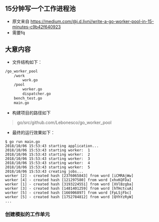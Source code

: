 ## 15分钟写一个工作进程池
* 原文来自 https://medium.com/@j.d.livni/write-a-go-worker-pool-in-15-minutes-c9b42f640923
* 需要fq

## 大意内容
* 文件结构如下：

```html
/go_worker_pool
    /work
        work.go
    /pool
        worker.go
        dispatcher.go
    bench_test.go
    main.go
```

* 构建项目的路径如下
> go/src/github.com/Lebonesco/go_worker_pool

* 最终的运行效果如下：

```shell
$ go run main.go
2018/10/06 15:53:43 starting application...
2018/10/06 15:53:43 starting worker:  1
2018/10/06 15:53:43 starting worker:  2
2018/10/06 15:53:43 starting worker:  3
2018/10/06 15:53:43 starting worker:  4
2018/10/06 15:53:43 starting worker:  5
2018/10/06 15:53:43 creating jobs...
worker [2] - created hash [2376065843] from word [iCMRAjWw]
worker [4] - created hash [121297580] from word [xhxKQFDa]
worker [1] - created hash [3193224551] from word [XVlBzgba]
worker [3] - created hash [1481401259] from word [hTHctcuA]
worker [5] - created hash [166906897] from word [FpLSjFbc]
worker [5] - created hash [1752784812] from word [QYhYzRyW]
...
```

### 创建模拟的工作单元

